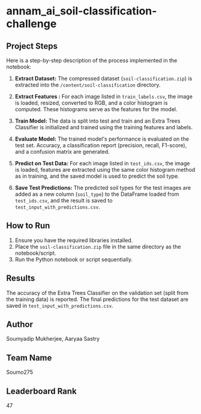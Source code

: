 # annam_ai_soil-classification-challenge

## Project Steps

Here is a step-by-step description of the process implemented in the notebook:

1.  **Extract Dataset:** The compressed dataset (`soil-classification.zip`) is extracted into the `/content/soil-classification` directory.

2.  **Extract Features :** For each image listed in `train_labels.csv`, the image is loaded, resized, converted to RGB, and a color histogram is computed. These histograms serve as the features for the model.

3.  **Train Model:** The data is split into test and train and an Extra Trees Classifier is initialized and trained using the training features and labels.

4.  **Evaluate Model:** The trained model's performance is evaluated on the test set. Accuracy, a classification report (precision, recall, F1-score), and a confusion matrix are generated.

5.  **Predict on Test Data:** For each image listed in `test_ids.csv`, the image is loaded, features are extracted using the same color histogram method as in training, and the saved model is used to predict the soil type.

6.  **Save Test Predictions:** The predicted soil types for the test images are added as a new column (`soil_type`) to the DataFrame loaded from `test_ids.csv`, and the result is saved to `test_input_with_predictions.csv`.

## How to Run

1. Ensure you have the required libraries installed.
2. Place the `soil-classification.zip` file in the same directory as the notebook/script.
3. Run the Python notebook or script sequentially.

## Results

The accuracy of the Extra Trees Classifier on the validation set (split from the training data) is reported. The final predictions for the test dataset are saved in `test_input_with_predictions.csv`.

## Author

Soumyadip Mukherjee, Aaryaa Sastry

## Team Name

Soumo275

## Leaderboard Rank

47
